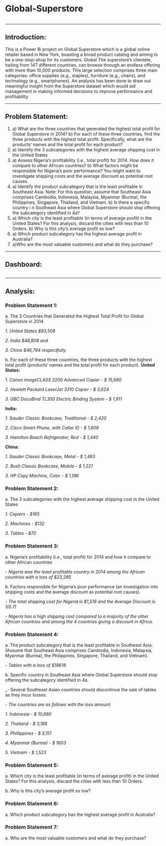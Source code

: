# Global-Superstore

![]()

---

## Introduction:
This is a Power Bi project on Global Superstore which is a global online retailer based in New York, boasting a broad product catalog and aiming to be a one-stop-shop for its customers. Global The superstore’s clientele, hailing from 147 different countries, can browse through an endless offering with more than 10,000 products. This large selection comprises three main categories: office supplies (e.g., staples), furniture (e.g., chairs), and technology (e.g., smartphones). An analysis has been done to draw out meaningful insight from the Superstore dataset which would aid management in making informed decisions to improve
performance and profitability

---

## Problem Statement:
1. a) What are the three countries that generated the highest total profit for Global Superstore in 2014?
   b) For each of these three countries, find the three products with the highest total profit. Specifically, what are the products’ names and the total profit for each product?
2. a) Identify the 3 subcategories with the highest average shipping cost in the United States
3. a) Assess Nigeria’s profitability (i.e., total profit) for 2014. How does it compare to other African countries?
   b) What factors might be responsible for Nigeria’s poor performance? You might want to investigate shipping costs and the average discount as potential root causes.
4. a) Identify the product subcategory that is the least profitable in Southeast Asia. Note: For this question, assume that Southeast Asia comprises Cambodia, Indonesia, Malaysia, Myanmar
(Burma), the Philippines, Singapore, Thailand, and Vietnam.
   b) Is there a specific country i n Southeast Asia where Global Superstore should stop offering the subcategory identified in 4a?
5. a) Which city is the least profitable (in terms of average profit) in the United States? For this analysis, discard the cities with less than 10 Orders. b) Why is this city’s average profit so low?
6. a) Which product subcategory has the highest average profit in Australia?
7. a)Who are the most valuable customers and what do they purchase?

---

## Dashboard:
![]()

---

## Analysis:
### Problem Statement 1:
a. The 3 Countries that Generated the Highest Total Profit for Global Superstore in 2014

_1. United States  $93,508_

_2. India $48,808 and_

_3. China $46,794 respectfully._

b. For each of these three countries, the three products with the highest total profit (products’ names and the total profit for each product).
**United States:**

_1. Canon imageCLASS 2200 Advanced Copier - $ 15,680_

_2. Hewlett Packard LaserJet 3310 Copier - $ 3,624_

_3. GBC DocuBind TL300 Electric Binding System - $ 1,911_

**India:**

_1. Sauder Classic Bookcase, Traditional - $ 2,420_

_2. Cisco Smart Phone, with Caller ID - $ 1,609_

_3. Hamilton Beach Refrigerator, Red - $ 1,440_

**China:**

_1. Sauder Classic Bookcase, Metal - $ 1,463_

_2. Bush Classic Bookcase, Mobile - $ 1,221_

_3. HP Copy Machine, Color - $ 1,196_

### Problem Statement 2:
a. The 3 subcategories with the highest average shipping cost in the United States

_1. Copiers - $165_

_2. Machines - $132_

_3. Tables - $70_

### Problem Statement 3:
a. Nigeria’s profitability (i.e., total profit) for 2014 and how it compare to other African countries

_- Nigeria was the least profitable country in 2014 among the African countries with a loss of $23,285_

b. Factors responsible for Nigeria’s poor performance (an investigation into shipping costs and the average discount as potential root causes).

_- The total shipping cost for Nigeria is $1,518 and the Average Discount is $1($0.7)_

_- Nigeria has a high shipping cost compared to a majority of the other African countries and among the 4 countries giving a discount in Africa._
  
### Problem Statement 4:
a. The product subcategory that is the least profitable in Southeast Asia. (Assume that Southeast Asia comprises Cambodia, Indonesia, Malaysia, Myanmar (Burma), the Philippines, Singapore, Thailand, and Vietnam).

_- Tables with a loss of $18618_

b. Specific country in Southeast Asia where Global Superstore should stop offering the subcategory identified in 4a.

_- Several Southeast Asian countries should discontinue the sale of tables as they incur losses. 

_- The countries are as follows with the loss amount:_

_1. Indonesia - $ 10,680_

_2. Thailand - $ 3,188_

_3. Phillippines - $ 3,151_

_4. Myanmar (Burma) - $ 1603_

_5. Vietnam - $ 1,523_



### Problem Statement 5: 
a. Which city is the least profitable (in terms of average profit) in the United States? For this analysis, discard the cities with less than 10 Orders. 


b. Why is this city’s average profit so low?


### Problem Statement 6: 
a. Which product subcategory has the highest average profit in Australia?

### Problem Statement 7:
a. Who are the most valuable customers and what do they purchase?



